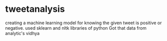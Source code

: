 # tweetanalysis
creating a machine learning model for knowing the given tweet is positive or negative.
used sklearn and nltk libraries of python 
Got that data from analytic's vidhya 
